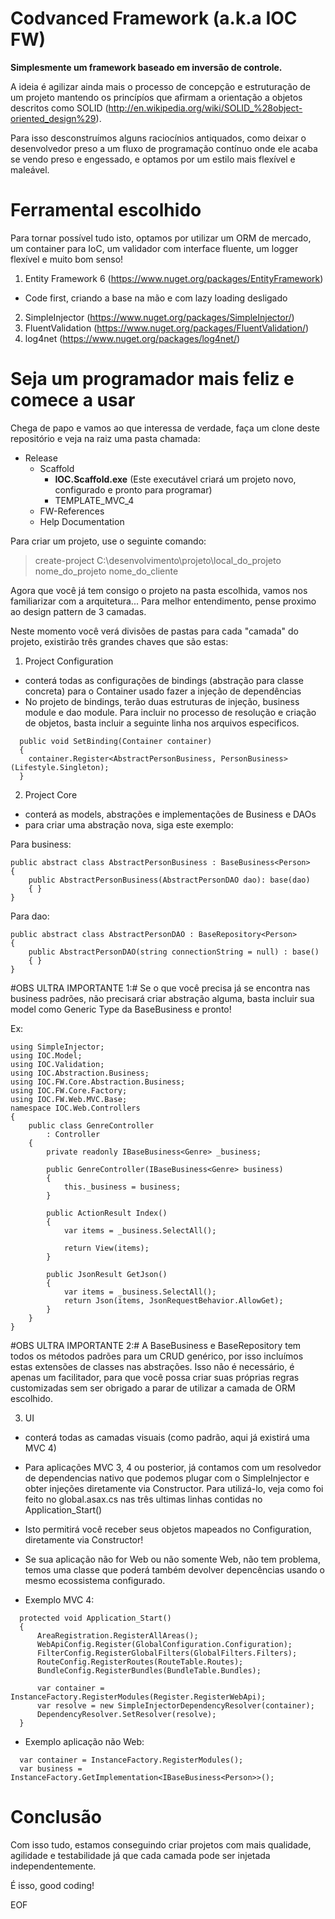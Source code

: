 Codvanced Framework (a.k.a IOC FW)
====================

**Simplesmente um framework baseado em inversão de controle.**

A ideia é agilizar ainda mais o processo de concepção e estruturação de um projeto mantendo os princípíos que afirmam a orientação a objetos descritos como SOLID (http://en.wikipedia.org/wiki/SOLID_%28object-oriented_design%29).

Para isso desconstruímos alguns raciocínios antiquados, como deixar o desenvolvedor preso a um fluxo de programação contínuo onde ele acaba se vendo preso e engessado, e optamos por um estilo mais flexível e maleável.

Ferramental escolhido
=======================
Para tornar possível tudo isto, optamos por utilizar um ORM de mercado, um container para IoC, um validador com interface fluente, um logger flexível e muito bom senso!

1.  Entity Framework 6 (https://www.nuget.org/packages/EntityFramework)
  * Code first, criando a base na mão e com lazy loading desligado
2.  SimpleInjector (https://www.nuget.org/packages/SimpleInjector/)
3.  FluentValidation (https://www.nuget.org/packages/FluentValidation/)
4.  log4net (https://www.nuget.org/packages/log4net/)

Seja um programador mais feliz e comece a usar
=================
Chega de papo e vamos ao que interessa de verdade, faça um clone deste repositório e veja na raiz uma pasta chamada: 
* Release
  * Scaffold
    * **IOC.Scaffold.exe** (Este executável criará um projeto novo, configurado e pronto para programar)
    * TEMPLATE_MVC_4
  * FW-References
  * Help Documentation

Para criar um projeto, use o seguinte comando:
> create-project C:\desenvolvimento\projeto\local_do_projeto nome_do_projeto nome_do_cliente 

Agora que você já tem consigo o projeto na pasta escolhida, vamos nos familiarizar com a arquitetura...
Para melhor entendimento, pense proximo ao design pattern de 3 camadas.

Neste momento você verá divisões de pastas para cada "camada" do projeto, existirão três grandes chaves que são estas:

1.  Project Configuration
  * conterá todas as configurações de bindings (abstração para classe concreta) para o Container usado fazer a injeção de dependências
  * No projeto de bindings, terão duas estruturas de injeção, business module e dao module. Para incluir no processo de resolução e criação de objetos, basta incluir a seguinte linha nos arquivos especificos.

  ```
    public void SetBinding(Container container)
    {
      container.Register<AbstractPersonBusiness, PersonBusiness>(Lifestyle.Singleton);
    }
  ```
2.  Project Core
  * conterá as models, abstrações e implementações de Business e DAOs 
  * para criar uma abstração nova, siga este exemplo:
  
  Para business:
  ```
  public abstract class AbstractPersonBusiness : BaseBusiness<Person>
  {
      public AbstractPersonBusiness(AbstractPersonDAO dao): base(dao)
      { }
  }
  ```
  
  Para dao:
  ```
  public abstract class AbstractPersonDAO : BaseRepository<Person>
  {
      public AbstractPersonDAO(string connectionString = null) : base()
      { }
  }
  ```
  
  #OBS ULTRA IMPORTANTE 1:#
  Se o que você precisa já se encontra nas business padrões, não precisará criar abstração alguma, basta incluir sua model como Generic Type da BaseBusiness e pronto!
  
  Ex:
  ```
  using SimpleInjector;
  using IOC.Model;
  using IOC.Validation;
  using IOC.Abstraction.Business;
  using IOC.FW.Core.Abstraction.Business;
  using IOC.FW.Core.Factory;
  using IOC.FW.Web.MVC.Base;
  namespace IOC.Web.Controllers
  {
      public class GenreController
          : Controller
      {
          private readonly IBaseBusiness<Genre> _business;
  
          public GenreController(IBaseBusiness<Genre> business)
          {
              this._business = business;
          }
  
          public ActionResult Index()
          {
              var items = _business.SelectAll();
  
              return View(items);
          }
  
          public JsonResult GetJson()
          {
              var items = _business.SelectAll();
              return Json(items, JsonRequestBehavior.AllowGet);
          }
      }
  }
```
  
  #OBS ULTRA IMPORTANTE 2:#
  A BaseBusiness e BaseRepository tem todos os métodos padrões para um CRUD genérico, por isso incluímos estas extensões de classes nas abstrações. Isso não é necessário, é apenas um facilitador, para que você possa criar suas próprias regras customizadas sem ser obrigado a parar de utilizar a camada de ORM escolhido.
  
  
3.  UI
  * conterá todas as camadas visuais (como padrão, aqui já existirá uma MVC 4)
  * Para aplicações MVC 3, 4 ou posterior, já contamos com um resolvedor de dependencias nativo que podemos plugar com o SimpleInjector e obter injeções diretamente via Constructor. Para utilizá-lo, veja como foi feito no global.asax.cs nas três ultimas linhas contidas no Application_Start()
  * Isto permitirá você receber seus objetos mapeados no Configuration, diretamente via Constructor!
  * Se sua aplicação não for Web ou não somente Web, não tem problema, temos uma classe que poderá também devolver depencências usando o mesmo ecossistema configurado.
  
* Exemplo MVC 4:
```
  protected void Application_Start()
  {
      AreaRegistration.RegisterAllAreas();
      WebApiConfig.Register(GlobalConfiguration.Configuration);
      FilterConfig.RegisterGlobalFilters(GlobalFilters.Filters);
      RouteConfig.RegisterRoutes(RouteTable.Routes);
      BundleConfig.RegisterBundles(BundleTable.Bundles);

      var container = InstanceFactory.RegisterModules(Register.RegisterWebApi);
      var resolve = new SimpleInjectorDependencyResolver(container);
      DependencyResolver.SetResolver(resolve);
  }
```
* Exemplo aplicação não Web:
```
  var container = InstanceFactory.RegisterModules();
  var business = InstanceFactory.GetImplementation<IBaseBusiness<Person>>();  
```
  
Conclusão
=======================
Com isso tudo, estamos conseguindo criar projetos com mais qualidade, agilidade e testabilidade já que cada camada pode ser injetada independentemente.

É isso, good coding!

EOF
